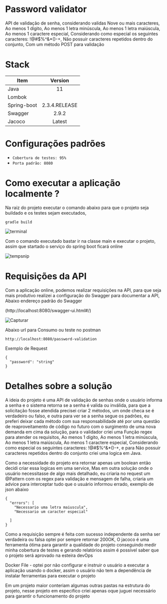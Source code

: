 # Password validator
API de validação de senha, considerando validas Nove ou mais caracteres, Ao menos 1 dígito, Ao menos 1 letra minúscula, Ao  menos 1 letra maiúscula, Ao menos 1 caractere especial, Considerando como especial os seguintes caracteres: !@#$%^&*()-+, Não possuir caracteres repetidos dentro do conjunto, Com um método POST para validação

# Stack

| Item        | Version           | 
| ------------- |:-------------:| 
| Java     | 11 | 
| Lombok      |     | 
| Spring-boot | 2.3.4.RELEASE |
| Swagger | 2.9.2 |
| Jacoco | Latest |

# Configurações padrões 

- `Cobertura de testes: 95%`
- `Porta padrão: 8080`


# Como executar a aplicação localmente ?

Na raiz do projeto executar o comando abaixo para que o projeto seja buildado e os testes sejam executados,  
  
```
gradle build
```
![terminal](https://user-images.githubusercontent.com/67074676/106300045-bd60ef00-6234-11eb-8b48-1223cebf9787.JPG)

Com o comando executado bastar ir na classe main e executar o projeto, assim que startado o serviço do spring boot ficará online 

![tempsnip](https://user-images.githubusercontent.com/67074676/106299450-edf45900-6233-11eb-88a9-47240f1d67ab.png)


# Requisições da API 

Com a aplicação online, podemos realizar requisições na API, para que seja mais produtivo realizei a configuração do Swagger para documentar a API, Abaixo endereço padrão do Swagger 

(http://localhost:8080/swagger-ui.html#/)

![Capturar](https://user-images.githubusercontent.com/67074676/106299770-5b07ee80-6234-11eb-8a4f-5e5cdcb4e638.JPG)

Abaixo url para Consumo ou teste no postman 

```
http://localhost:8080/password-validation
```

Exemplo de Request

```
{
  "password": "string"
}
```

# Detalhes sobre a solução
A ideia do projeto é uma API de validação de senhas onde o usuário informa a senha e o sistema retorna se a senha é valida ou inválida, para que a solicitação fosse atendida precisei criar 2 métodos, um onde checa se é verdadeiro ou falso, e outra para ver se a senha segue os padrões, eu preferi deixar cada método com sua responsabilidade até por uma questão de reaproveitamento de código no futuro com o surgimento de uma nova demanda em cima da solução, para o validador criei uma Função regex para atender os requisitos, Ao menos 1 dígito, Ao menos 1 letra minúscula, Ao menos 1 letra maiúscula, Ao menos 1 caractere especial, Considerando como especial os seguintes caracteres: !@#$%^&*()-+, e para Não possuir caracteres repetidos dentro do conjunto criei uma logica em Java. 

Como a necessidade do projeto era retornar apenas um boolean então decidi criar essa logicas em uma service, Mas em outra solução onde o usuário necessitasse de algo mais detalhado, eu criaria no request um @Pattern com os regex para validação e mensagem de falha, criaria um advice para interceptar tudo que o usuário informou errado, exemplo de json abaixo 

```
{
  "errors": [
    "Necessario uma letra maiuscula",
    "Necessario um caracter especial"
    
  ]
}
```
Como a requisição sempre é feita com sucesso independente da senha ser verdadeira ou falsa optei por sempre retornar 200OK, O jacoco é uma ferramenta ótima para garantir a qualidade do projeto conseguindo medir minha cobertura de testes e gerando relatórios assim é possível saber que o projeto será aprovado na esteira devOps

Docker File - optei por não configurar e instruir o usuário a executar a aplicação usando o docker, assim o usuário não tem a dependência de instalar ferramentas para executar o projeto 

Em um projeto maior conteriam algumas outras pastas na estrutura do projeto, nesse projeto em especifico criei apenas oque juguei necessário para garantir o funcionamento do projeto 

